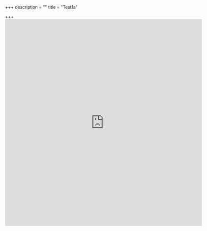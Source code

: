 +++
description = ""
title = "Test1a"

+++
    <iframe src="https://docs.google.com/forms/d/e/1FAIpQLSdQOAXhX70Vpyimlz7QdQlhhBYteB5IQGZu9ifTbnldoALRRA/viewform?embedded=true" width="640" height="673" frameborder="0" marginheight="0" marginwidth="0">Loading…</iframe>